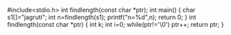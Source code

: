 #include<stdio.h>
int findlength(const char *ptr);
    int main() 
	{
	  char s1[]="jagruti";
	  int n=findlength(s1);
	  printf("n=%d",n);
	  return 0;
	}
	int findlength(const char *ptr)
	{
          int k;
	  int i=0;
	  while(ptr!='\0')
	  ptr++;
	  return ptr;
	}
